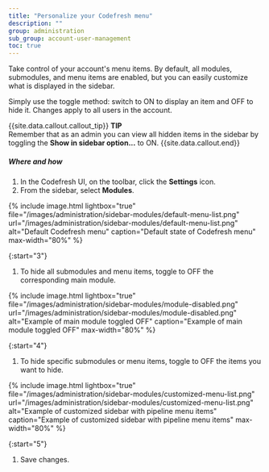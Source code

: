 ```yaml
---
title: "Personalize your Codefresh menu"
description: ""
group: administration
sub_group: account-user-management
toc: true
---
```



Take control of your account's menu items. By default, all modules, submodules, and menu items are enabled, but you can easily customize what is displayed in the sidebar.

Simply use the toggle method: switch to ON to display an item and OFF to hide it. Changes apply to all users in the account.

{{site.data.callout.callout_tip}}
**TIP**  
Remember that as an admin you can view all hidden items in the sidebar by toggling the **Show in sidebar option...** to ON.
{{site.data.callout.end}}


##### Where and how
1. In the Codefresh UI, on the toolbar, click the **Settings** icon.
1. From the sidebar, select **Modules**.

{% include 
   image.html 
   lightbox="true" 
   file="/images/administration/sidebar-modules/default-menu-list.png" 
   url="/images/administration/sidebar-modules/default-menu-list.png" 
   alt="Default Codefresh menu" 
   caption="Default state of Codefresh menu"
   max-width="80%" 
   %}

{:start="3"}
1. To hide all submodules and menu items, toggle to OFF the corresponding main module. 

{% include 
   image.html 
   lightbox="true" 
   file="/images/administration/sidebar-modules/module-disabled.png" 
   url="/images/administration/sidebar-modules/module-disabled.png" 
   alt="Example of main module toggled OFF" 
   caption="Example of main module toggled OFF" 
   max-width="80%" 
   %}

{:start="4"}
1. To hide specific submodules or menu items, toggle to OFF the items you want to hide.

{% include 
   image.html 
   lightbox="true" 
   file="/images/administration/sidebar-modules/customized-menu-list.png" 
   url="/images/administration/sidebar-modules/customized-menu-list.png" 
   alt="Example of customized sidebar with pipeline menu items" 
   caption="Example of customized sidebar with pipeline menu items"
   max-width="80%" 
   %}

{:start="5"}
1. Save changes.




